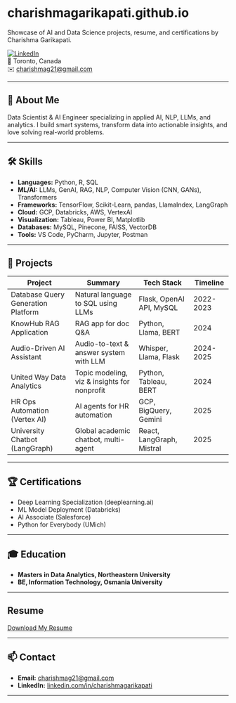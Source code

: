 # charishmagarikapati.github.io
Showcase of AI and Data Science projects, resume, and certifications by Charishma Garikapati.

[![LinkedIn](https://img.shields.io/badge/-LinkedIn-blue?logo=linkedin)](https://www.linkedin.com/in/charishmagarikapati/)  
📍 Toronto, Canada  
✉️ charishmag21@gmail.com  

---

## 👋 About Me

Data Scientist & AI Engineer specializing in applied AI, NLP, LLMs, and analytics. I build smart systems, transform data into actionable insights, and love solving real-world problems.

---

## 🛠️ Skills

- **Languages:** Python, R, SQL
- **ML/AI:** LLMs, GenAI, RAG, NLP, Computer Vision (CNN, GANs), Transformers
- **Frameworks:** TensorFlow, Scikit-Learn, pandas, LlamaIndex, LangGraph
- **Cloud:** GCP, Databricks, AWS, VertexAI
- **Visualization:** Tableau, Power BI, Matplotlib
- **Databases:** MySQL, Pinecone, FAISS, VectorDB
- **Tools:** VS Code, PyCharm, Jupyter, Postman

---

## 🚀 Projects

| Project                               | Summary                                      | Tech Stack                        | Timeline      |
|----------------------------------------|----------------------------------------------|------------------------------------|--------------|
| Database Query Generation Platform     | Natural language to SQL using LLMs           | Flask, OpenAI API, MySQL           | 2022-2023    |
| KnowHub RAG Application                | RAG app for doc Q&A                          | Python, Llama, BERT                | 2024         |
| Audio-Driven AI Assistant              | Audio-to-text & answer system with LLM       | Whisper, Llama, Flask              | 2024-2025    |
| United Way Data Analytics              | Topic modeling, viz & insights for nonprofit | Python, Tableau, BERT              | 2024         |
| HR Ops Automation (Vertex AI)          | AI agents for HR automation                  | GCP, BigQuery, Gemini              | 2025         |
| University Chatbot (LangGraph)         | Global academic chatbot, multi-agent         | React, LangGraph, Mistral          | 2025         |

---

## 🏆 Certifications

- Deep Learning Specialization (deeplearning.ai)
- ML Model Deployment (Databricks)
- AI Associate (Salesforce)
- Python for Everybody (UMich)

---

## 🎓 Education

- **Masters in Data Analytics, Northeastern University**
- **BE, Information Technology, Osmania University**

---

## Resume
[Download My Resume](Charishma_Garikapati.pdf)

---

## 📫 Contact

- **Email:** charishmag21@gmail.com
- **LinkedIn:** [linkedin.com/in/charishmagarikapati](https://www.linkedin.com/in/charishmagarikapati/)

---

